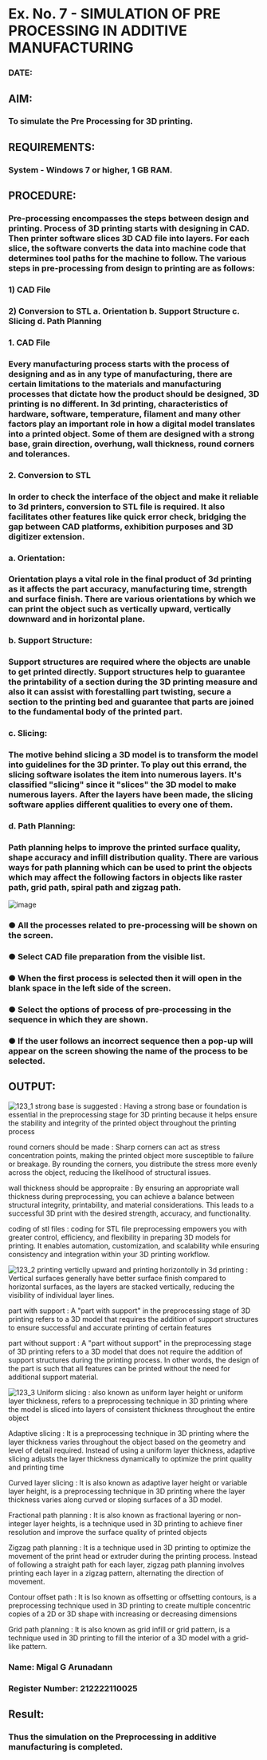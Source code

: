 # Ex. No. 7 - SIMULATION OF PRE PROCESSING IN ADDITIVE MANUFACTURING
### DATE: 
## AIM:
### To simulate the Pre Processing for 3D printing.

## REQUIREMENTS:
### System - Windows 7 or higher, 1 GB RAM.

## PROCEDURE:
### Pre-processing encompasses the steps between design and printing. Process of 3D printing starts with designing in CAD. Then printer software slices 3D CAD file into layers. For each slice, the software converts the data into machine code that determines tool paths for the machine to follow. The various steps in pre-processing from design to printing are as follows:

### 1)	CAD File
### 2)	Conversion to STL a. Orientation b. Support Structure c. Slicing d. Path Planning

### 1. CAD File
### Every manufacturing process starts with the process of designing and as in any type of manufacturing, there are certain limitations to the materials and manufacturing processes that dictate how the product should be designed, 3D printing is no different. In 3d printing, characteristics of hardware, software, temperature, filament and many other factors play an important role in how a digital model translates into a printed object. Some of them are designed with a strong base, grain direction, overhung, wall thickness, round corners and tolerances.

### 2. Conversion to STL
### In order to check the interface of the object and make it reliable to 3d printers, conversion to STL file is required. It also facilitates other features like quick error check, bridging the gap between CAD platforms, exhibition purposes and 3D digitizer extension.

### a. Orientation:
### Orientation plays a vital role in the final product of 3d printing as it affects the part accuracy, manufacturing time, strength and surface finish. There are various orientations by which we can print the object such as vertically upward, vertically downward and in horizontal plane.

### b. Support Structure:
### Support structures are required where the objects are unable to get printed directly. Support structures help to guarantee the printability of a section during the 3D printing measure and also it can assist with forestalling part twisting, secure a section to the printing bed and guarantee that parts are joined to the fundamental body of the printed part.

### c. Slicing:
### The motive behind slicing a 3D model is to transform the model into guidelines for the 3D printer. To play out this errand, the slicing software isolates the item into numerous layers. It's classified "slicing" since it "slices" the 3D model to make numerous layers. After the layers have been made, the slicing software applies different qualities to every one of them.

### d. Path Planning:
### Path planning helps to improve the printed surface quality, shape accuracy and infill distribution quality. There are various ways for path planning which can be used to print the objects which may affect the following factors in objects like raster path, grid path, spiral path and zigzag path.

![image](https://github.com/Sellakumar1987/Ex.-No.-7---SIMULATION-OF-PRE--PROCESSING-IN-ADDITIVE-MANUFACTURING/assets/113594316/baef8515-67d7-4c96-accc-4ee88035c9e7)

### ●	All the processes related to pre-processing will be shown on the screen.
### ●	Select CAD file preparation from the visible list.
### ●	When the first process is selected then it will open in the blank space in the left side of the screen.
### ●	Select the options of process of pre-processing in the sequence in which they are shown.
### ●	If the user follows an incorrect sequence then a pop-up will appear on the screen showing the name of the process to be selected.

## OUTPUT:
![123_1](https://github.com/Sellakumar1987/Ex.-No.-7---SIMULATION-OF-PRE--PROCESSING-IN-ADDITIVE-MANUFACTURING/assets/113594316/ec8dafd7-cb7c-4a5b-936c-41e86a32a9da)
strong base is suggested : Having a strong base or foundation is essential in the preprocessing stage for 3D printing because it helps ensure the stability and integrity of the printed object throughout the printing process

round corners should be made : Sharp corners can act as stress concentration points, making the printed object more susceptible to failure or breakage. By rounding the corners, you distribute the stress more evenly across the object, reducing the likelihood of structural issues.

wall thickness should be appropraite : By ensuring an appropriate wall thickness during preprocessing, you can achieve a balance between structural integrity, printability, and material considerations. This leads to a successful 3D print with the desired strength, accuracy, and functionality.

coding of stl files : coding for STL file preprocessing empowers you with greater control, efficiency, and flexibility in preparing 3D models for printing. It enables automation, customization, and scalability while ensuring consistency and integration within your 3D printing workflow.


![123_2](https://github.com/Sellakumar1987/Ex.-No.-7---SIMULATION-OF-PRE--PROCESSING-IN-ADDITIVE-MANUFACTURING/assets/113594316/c071a941-e5b4-4b31-af63-5f9fe08cd0fb)
printing verticlly upward and printing horizontolly in 3d printing : Vertical surfaces generally have better surface finish compared to horizontal surfaces, as the layers are stacked vertically, reducing the visibility of individual layer lines.

part with support : A "part with support" in the preprocessing stage of 3D printing refers to a 3D model that requires the addition of support structures to ensure successful and accurate printing of certain features

part without support : A "part without support" in the preprocessing stage of 3D printing refers to a 3D model that does not require the addition of support structures during the printing process. In other words, the design of the part is such that all features can be printed without the need for additional support material.


![123_3](https://github.com/Sellakumar1987/Ex.-No.-7---SIMULATION-OF-PRE--PROCESSING-IN-ADDITIVE-MANUFACTURING/assets/113594316/ebb3a944-eeb0-45e8-9841-d58997840c54)
Uniform slicing : also known as uniform layer height or uniform layer thickness, refers to a preprocessing technique in 3D printing where the model is sliced into layers of consistent thickness throughout the entire object

Adaptive slicing : It is a preprocessing technique in 3D printing where the layer thickness varies throughout the object based on the geometry and level of detail required. Instead of using a uniform layer thickness, adaptive slicing adjusts the layer thickness dynamically to optimize the print quality and printing time

Curved layer slicing : It is also known as adaptive layer height or variable layer height, is a preprocessing technique in 3D printing where the layer thickness varies along curved or sloping surfaces of a 3D model.

Fractional path planning : It is also known as fractional layering or non-integer layer heights, is a technique used in 3D printing to achieve finer resolution and improve the surface quality of printed objects

Zigzag path planning : It is a technique used in 3D printing to optimize the movement of the print head or extruder during the printing process. Instead of following a straight path for each layer, zigzag path planning involves printing each layer in a zigzag pattern, alternating the direction of movement.

Contour offset path : It is lso known as offsetting or offsetting contours, is a preprocessing technique used in 3D printing to create multiple concentric copies of a 2D or 3D shape with increasing or decreasing dimensions

Grid path planning : It is also known as grid infill or grid pattern, is a technique used in 3D printing to fill the interior of a 3D model with a grid-like pattern.

### Name: Migal G Arunadann
### Register Number: 212222110025

## Result: 
### Thus the simulation on the Preprocessing in additive manufacturing is completed.
